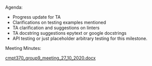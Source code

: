 Agenda:
- Progress update for TA
- Clarifications on testing examples mentioned
- TA clarification and suggestions on linters
- TA docstring suggestions epytext or google docstrings
- API testing or just placeholder arbitrary testing for this milestone.

Meeting Minutes:

[cmpt370_group9_meeting_27_10_2020.docx](uploads/fe5306cd9b4f4edcc97425b845f41f54/cmpt370_group9_meeting_27_10_2020.docx)